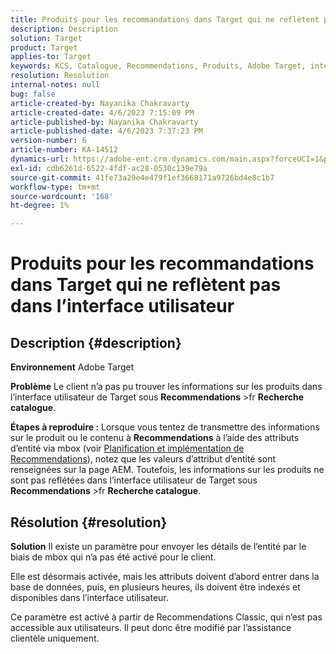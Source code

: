 ```yaml
---
title: Produits pour les recommandations dans Target qui ne reflètent pas dans l’interface utilisateur
description: Description
solution: Target
product: Target
applies-to: Target
keywords: KCS, Catalogue, Recommendations, Produits, Adobe Target, interface utilisateur, informations, recherche
resolution: Resolution
internal-notes: null
bug: false
article-created-by: Nayanika Chakravarty
article-created-date: 4/6/2023 7:15:09 PM
article-published-by: Nayanika Chakravarty
article-published-date: 4/6/2023 7:37:23 PM
version-number: 6
article-number: KA-14512
dynamics-url: https://adobe-ent.crm.dynamics.com/main.aspx?forceUCI=1&pagetype=entityrecord&etn=knowledgearticle&id=0c40ca52-afd4-ed11-a7c7-6045bd006b3d
exl-id: cdb6261d-6522-4fdf-ac28-0530c139e79a
source-git-commit: 41fe73a29e4e479f1ef3668171a9726bd4e8c1b7
workflow-type: tm+mt
source-wordcount: '168'
ht-degree: 1%

---
```


# Produits pour les recommandations dans Target qui ne reflètent pas dans l’interface utilisateur

## Description {#description}


<b>Environnement</b>
Adobe Target

<b>Problème</b>
Le client n’a pas pu trouver les informations sur les produits dans l’interface utilisateur de Target sous <b>Recommendations</b> >fr <b>Recherche catalogue</b>.

<b>Étapes à reproduire :</b>
Lorsque vous tentez de transmettre des informations sur le produit ou le contenu à <b>Recommendations</b> à l’aide des attributs d’entité via mbox (voir [Planification et implémentation de Recommendations](https://experienceleague.adobe.com/docs/target/using/recommendations/plan-implement.html?lang=en)), notez que les valeurs d’attribut d’entité sont renseignées sur la page AEM. Toutefois, les informations sur les produits ne sont pas reflétées dans l’interface utilisateur de Target sous <b>Recommendations</b> >fr <b>Recherche catalogue</b>.


## Résolution {#resolution}


<b>Solution</b>
Il existe un paramètre pour envoyer les détails de l’entité par le biais de mbox qui n’a pas été activé pour le client.

Elle est désormais activée, mais les attributs doivent d’abord entrer dans la base de données, puis, en plusieurs heures, ils doivent être indexés et disponibles dans l’interface utilisateur.

Ce paramètre est activé à partir de Recommendations Classic, qui n’est pas accessible aux utilisateurs. Il peut donc être modifié par l’assistance clientèle uniquement.
